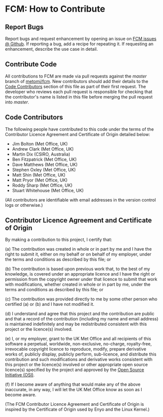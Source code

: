 # FCM: How to Contribute

## Report Bugs

Report bugs and request enhancement by opening an issue on
[FCM issues @ Github](https://github.com/metomi/fcm/issues). If reporting a
bug, add a recipe for repeating it. If requesting an enhancement,
describe the use case in detail.

## Contribute Code

All contributions to FCM are made via pull requests against the *master*
branch of [metomi/fcm](https://github.com/metomi/fcm). New contributors
should add their details to the [Code Contributors](#code-contributors)
section of this file as part of their first request. The developer who
reviews each pull request is responsible for checking that the
contributor's name is listed in this file before merging the pull request
into *master*.

## Code Contributors

The following people have contributed to this code under the terms of
the Contributor Licence Agreement and Certificate of Origin detailed
below:

* Jim Bolton (Met Office, UK)
* Andrew Clark (Met Office, UK)
* Martin Dix (CSIRO, Australia)
* Ben Fitzpatrick (Met Office, UK)
* Dave Matthews (Met Office, UK)
* Stephen Oxley (Met Office, UK)
* Matt Shin (Met Office, UK)
* Matt Pryor (Met Office, UK)
* Roddy Sharp (Met Office, UK)
* Stuart Whitehouse (Met Office, UK)

(All contributors are identifiable with email addresses in the version
control logs or otherwise.)

## Contributor Licence Agreement and Certificate of Origin

By making a contribution to this project, I certify that:

(a) The contribution was created in whole or in part by me and I have
    the right to submit it, either on my behalf or on behalf of my
    employer, under the terms and conditions as described by this file;
    or

(b) The contribution is based upon previous work that, to the best of
    my knowledge, is covered under an appropriate licence and I have
    the right or permission from the copyright owner under that licence
    to submit that work with modifications, whether created in whole or
    in part by me, under the terms and conditions as described by
    this file; or

(c) The contribution was provided directly to me by some other person
    who certified (a) or (b) and I have not modified it.

(d) I understand and agree that this project and the contribution
    are public and that a record of the contribution (including my
    name and email address) is maintained indefinitely and may be
    redistributed consistent with this project or the licence(s)
    involved.

(e) I, or my employer, grant to the UK Met Office and all recipients of
    this software a perpetual, worldwide, non-exclusive, no-charge,
    royalty-free, irrevocable copyright licence to reproduce, modify,
    prepare derivative works of, publicly display, publicly perform,
    sub-licence, and distribute this contribution and such modifications
    and derivative works consistent with this project or the licence(s)
    involved or other appropriate open source licence(s) specified by
    the project and approved by the
    [Open Source Initiative (OSI)](http://www.opensource.org/).

(f) If I become aware of anything that would make any of the above
    inaccurate, in any way, I will let the UK Met Office know as soon as
    I become aware.

(The FCM Contributor Licence Agreement and Certificate of Origin is
inspired by the Certificate of Origin used by Enyo and the Linux
Kernel.)

